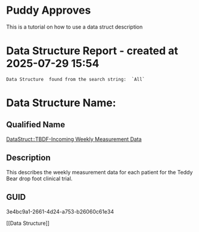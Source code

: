 # Puddy Approves
This is a tutorial on how to use a data struct description

# Data Structure Report - created at 2025-07-29 15:54
	Data Structure  found from the search string:  `All`

<a id="3e4bc9a1-2661-4d24-a753-b26060c61e34"></a>
# Data Structure Name: 

## Qualified Name
[DataStruct::TBDF-Incoming Weekly Measurement Data](#3e4bc9a1-2661-4d24-a753-b26060c61e34)

## Description
This describes the weekly measurement data for each patient for the Teddy Bear drop foot clinical trial.

## GUID
3e4bc9a1-2661-4d24-a753-b26060c61e34

[[Data Structure]]